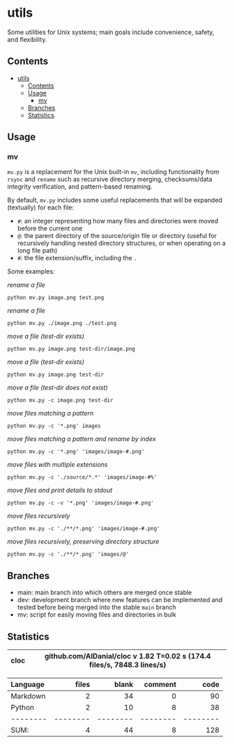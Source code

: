 # utils

Some utilities for Unix systems; main goals include convenience, safety, and
flexibility.

## Contents

- [utils](#utils)
  * [Contents](#contents)
  * [Usage](#usage)
    + [mv](#mv)
  * [Branches](#branches)
  * [Statistics](#statistics)

## Usage

### mv

`mv.py` is a replacement for the Unix built-in `mv`, including functionality
from `rsync` and `rename` such as recursive directory merging, checksums/data
integrity verification, and pattern-based renaming.

By default, `mv.py` includes some useful replacements that will be expanded
(textually) for each file:

- `#`: an integer representing how many files and directories were moved before the current one
- `@`: the parent directory of the source/origin file or directory (useful for recursively handling nested directory structures, or when operating on a long file path)
- `#`: the file extension/suffix, including the `.`

Some examples:

*rename a file*
```
python mv.py image.png test.png
```

*rename a file*
```
python mv.py ./image.png ./test.png
```

*move a file (test-dir exists)*
```
python mv.py image.png test-dir/image.png
```

*move a file (test-dir exists)*
```
python mv.py image.png test-dir
```

*move a file (test-dir does not exist)*
```
python mv.py -c image.png test-dir
```

*move files matching a pattern*
```
python mv.py -c '*.png' images
```

*move files matching a pattern and rename by index*
```
python mv.py -c '*.png' 'images/image-#.png'
```

*move files with multiple extensions*
```
python mv.py -c './source/*.*' 'images/image-#%'
```

*move files and print details to stdout*
```
python mv.py -c -v '*.png' 'images/image-#.png'
```

*move files recursively*
```
python mv.py -c './**/*.png' 'images/image-#.png'
```

*move files recursively, preserving directory structure*
```
python mv.py -c './**/*.png' 'images/@'
```

## Branches

- main: main branch into which others are merged once stable
- dev: development branch where new features can be implemented and tested before being merged into the stable `main` branch
- mv: script for easily moving files and directories in bulk

## Statistics


cloc|github.com/AlDanial/cloc v 1.82  T=0.02 s (174.4 files/s, 7848.3 lines/s)
--- | ---

Language|files|blank|comment|code
:-------|-------:|-------:|-------:|-------:
Markdown|2|34|0|90
Python|2|10|8|38
--------|--------|--------|--------|--------
SUM:|4|44|8|128

